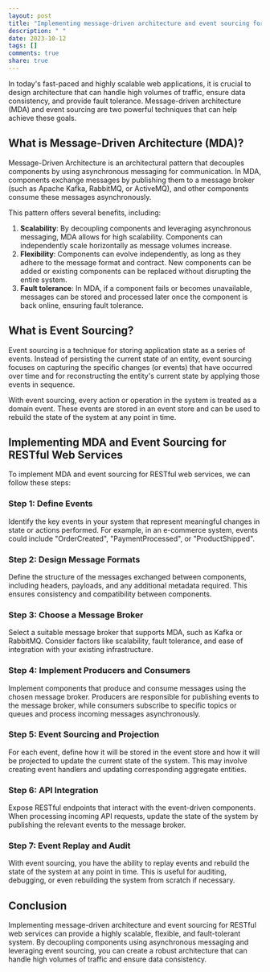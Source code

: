 ```yaml
---
layout: post
title: "Implementing message-driven architecture and event sourcing for RESTful web services"
description: " "
date: 2023-10-12
tags: []
comments: true
share: true
---
```


In today's fast-paced and highly scalable web applications, it is crucial to design architecture that can handle high volumes of traffic, ensure data consistency, and provide fault tolerance. Message-driven architecture (MDA) and event sourcing are two powerful techniques that can help achieve these goals.

## What is Message-Driven Architecture (MDA)?

Message-Driven Architecture is an architectural pattern that decouples components by using asynchronous messaging for communication. In MDA, components exchange messages by publishing them to a message broker (such as Apache Kafka, RabbitMQ, or ActiveMQ), and other components consume these messages asynchronously.

This pattern offers several benefits, including:

1. **Scalability**: By decoupling components and leveraging asynchronous messaging, MDA allows for high scalability. Components can independently scale horizontally as message volumes increase.
2. **Flexibility**: Components can evolve independently, as long as they adhere to the message format and contract. New components can be added or existing components can be replaced without disrupting the entire system.
3. **Fault tolerance**: In MDA, if a component fails or becomes unavailable, messages can be stored and processed later once the component is back online, ensuring fault tolerance.

## What is Event Sourcing?

Event sourcing is a technique for storing application state as a series of events. Instead of persisting the current state of an entity, event sourcing focuses on capturing the specific changes (or events) that have occurred over time and for reconstructing the entity's current state by applying those events in sequence.

With event sourcing, every action or operation in the system is treated as a domain event. These events are stored in an event store and can be used to rebuild the state of the system at any point in time.

## Implementing MDA and Event Sourcing for RESTful Web Services

To implement MDA and event sourcing for RESTful web services, we can follow these steps:

### Step 1: Define Events

Identify the key events in your system that represent meaningful changes in state or actions performed. For example, in an e-commerce system, events could include "OrderCreated", "PaymentProcessed", or "ProductShipped".

### Step 2: Design Message Formats

Define the structure of the messages exchanged between components, including headers, payloads, and any additional metadata required. This ensures consistency and compatibility between components.

### Step 3: Choose a Message Broker

Select a suitable message broker that supports MDA, such as Kafka or RabbitMQ. Consider factors like scalability, fault tolerance, and ease of integration with your existing infrastructure.

### Step 4: Implement Producers and Consumers

Implement components that produce and consume messages using the chosen message broker. Producers are responsible for publishing events to the message broker, while consumers subscribe to specific topics or queues and process incoming messages asynchronously.

### Step 5: Event Sourcing and Projection

For each event, define how it will be stored in the event store and how it will be projected to update the current state of the system. This may involve creating event handlers and updating corresponding aggregate entities.

### Step 6: API Integration

Expose RESTful endpoints that interact with the event-driven components. When processing incoming API requests, update the state of the system by publishing the relevant events to the message broker.

### Step 7: Event Replay and Audit

With event sourcing, you have the ability to replay events and rebuild the state of the system at any point in time. This is useful for auditing, debugging, or even rebuilding the system from scratch if necessary.

## Conclusion

Implementing message-driven architecture and event sourcing for RESTful web services can provide a highly scalable, flexible, and fault-tolerant system. By decoupling components using asynchronous messaging and leveraging event sourcing, you can create a robust architecture that can handle high volumes of traffic and ensure data consistency.